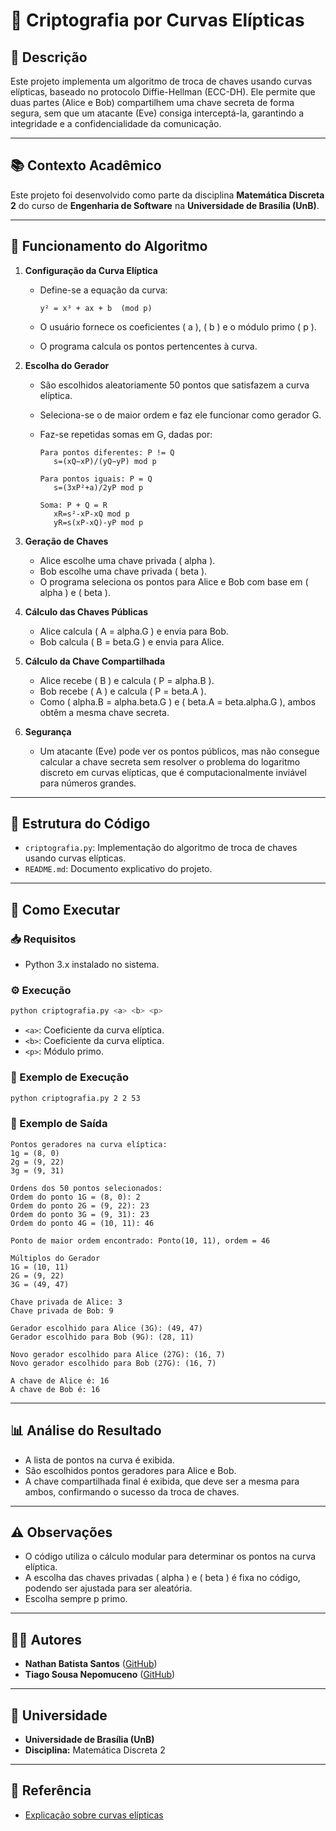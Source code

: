# 🔐 Criptografia por Curvas Elípticas

## 📌 Descrição
Este projeto implementa um algoritmo de troca de chaves usando curvas elípticas, baseado no protocolo Diffie-Hellman (ECC-DH). Ele permite que duas partes (Alice e Bob) compartilhem uma chave secreta de forma segura, sem que um atacante (Eve) consiga interceptá-la, garantindo a integridade e a confidencialidade da comunicação.

---

## 📚 Contexto Acadêmico
Este projeto foi desenvolvido como parte da disciplina **Matemática Discreta 2** do curso de **Engenharia de Software** na **Universidade de Brasília (UnB)**.

---

## 🔧 Funcionamento do Algoritmo

1. **Configuração da Curva Elíptica**  
   - Define-se a equação da curva:
     
         y² = x³ + ax + b  (mod p)
     
   - O usuário fornece os coeficientes \( a \), \( b \) e o módulo primo \( p \).
   - O programa calcula os pontos pertencentes à curva.

2. **Escolha do Gerador**
   - São escolhidos aleatoriamente 50 pontos que satisfazem a curva elíptica.
   - Seleciona-se o de maior ordem e faz ele funcionar como gerador G.
   - Faz-se repetidas somas em G, dadas por:

         Para pontos diferentes: P != Q
            s=(xQ​−xP)/(​yQ−yP) ​​mod p

         Para pontos iguais: P = Q
            s=(3xP²+a)/2yP mod p

         Soma: P + Q = R
            xR=s²-xP-xQ mod p
            yR=s(xP-xQ)-yP mod p

3. **Geração de Chaves**  
   - Alice escolhe uma chave privada \( alpha \).
   - Bob escolhe uma chave privada \( beta \).
   - O programa seleciona os pontos para Alice e Bob com base em \( alpha \) e \( beta \).

4. **Cálculo das Chaves Públicas**  
   - Alice calcula \( A = alpha.G \) e envia para Bob.
   - Bob calcula \( B = beta.G \) e envia para Alice.

5. **Cálculo da Chave Compartilhada**  
   - Alice recebe \( B \) e calcula \( P = alpha.B \).
   - Bob recebe \( A \) e calcula \( P = beta.A \).
   - Como \( alpha.B = alpha.beta.G \) e \( beta.A = beta.alpha.G \), ambos obtêm a mesma chave secreta.

6. **Segurança**  
   - Um atacante (Eve) pode ver os pontos públicos, mas não consegue calcular a chave secreta sem resolver o problema do logaritmo discreto em curvas elípticas, que é computacionalmente inviável para números grandes.

---

## 📜 Estrutura do Código
- `criptografia.py`: Implementação do algoritmo de troca de chaves usando curvas elípticas.
- `README.md`: Documento explicativo do projeto.

---

## 🚀 Como Executar

### 📥 Requisitos
- Python 3.x instalado no sistema.

### ⚙️ Execução

```sh
python criptografia.py <a> <b> <p>
```
- `<a>`: Coeficiente da curva elíptica.
- `<b>`: Coeficiente da curva elíptica.
- `<p>`: Módulo primo.

### 📌 Exemplo de Execução
```sh
python criptografia.py 2 2 53
```

### 📌 Exemplo de Saída
```
Pontos geradores na curva elíptica:
1g = (8, 0)
2g = (9, 22)
3g = (9, 31)

Ordens dos 50 pontos selecionados:
Ordem do ponto 1G = (8, 0): 2
Ordem do ponto 2G = (9, 22): 23
Ordem do ponto 3G = (9, 31): 23
Ordem do ponto 4G = (10, 11): 46

Ponto de maior ordem encontrado: Ponto(10, 11), ordem = 46

Múltiplos do Gerador
1G = (10, 11)
2G = (9, 22)
3G = (49, 47)

Chave privada de Alice: 3
Chave privada de Bob: 9

Gerador escolhido para Alice (3G): (49, 47)
Gerador escolhido para Bob (9G): (28, 11)

Novo gerador escolhido para Alice (27G): (16, 7)
Novo gerador escolhido para Bob (27G): (16, 7)

A chave de Alice é: 16
A chave de Bob é: 16
```

---

## 📊 Análise do Resultado
- A lista de pontos na curva é exibida.
- São escolhidos pontos geradores para Alice e Bob.
- A chave compartilhada final é exibida, que deve ser a mesma para ambos, confirmando o sucesso da troca de chaves.

---

## ⚠️ Observações
- O código utiliza o cálculo modular para determinar os pontos na curva elíptica.
- A escolha das chaves privadas \( alpha \) e \( beta \) é fixa no código, podendo ser ajustada para ser aleatória.
- Escolha sempre p primo.

---

## 👨‍💻 Autores
- **Nathan Batista Santos** ([GitHub](https://github.com/Nathan-bs))
- **Tiago Sousa Nepomuceno** ([GitHub](https://github.com/TiagoCTnepo))

---

## 🏫 Universidade
- **Universidade de Brasília (UnB)**
- **Disciplina:** Matemática Discreta 2

---

## 📖 Referência
- [Explicação sobre curvas elípticas](https://youtu.be/F3zzNa42-tQ?si=4DF7ktwa5LfQqshV)
